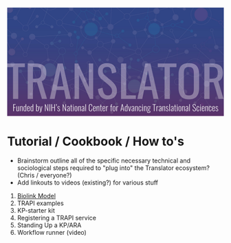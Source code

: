 ![image](../../img/translator-banner.jpg)

# Tutorial / Cookbook / How to's

* Brainstorm outline all of the specific necessary technical and sociological steps required to "plug into" the Translator ecosystem?
(Chris / everyone?)
* Add linkouts to videos (existing?) for various stuff


1. [Biolink Model](https://biolink.github.io/biolink-model/guidelines/working-with-the-model.html)
2. TRAPI examples
3. KP-starter kit
4. Registering a TRAPI service
5. Standing Up a KP/ARA
6. Workflow runner (video)
